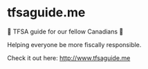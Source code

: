 # tfsaguide.me
🍁  TFSA guide for our fellow Canadians 🍁

Helping everyone be more fiscally responsible. 

Check it out here:
http://www.tfsaguide.me

